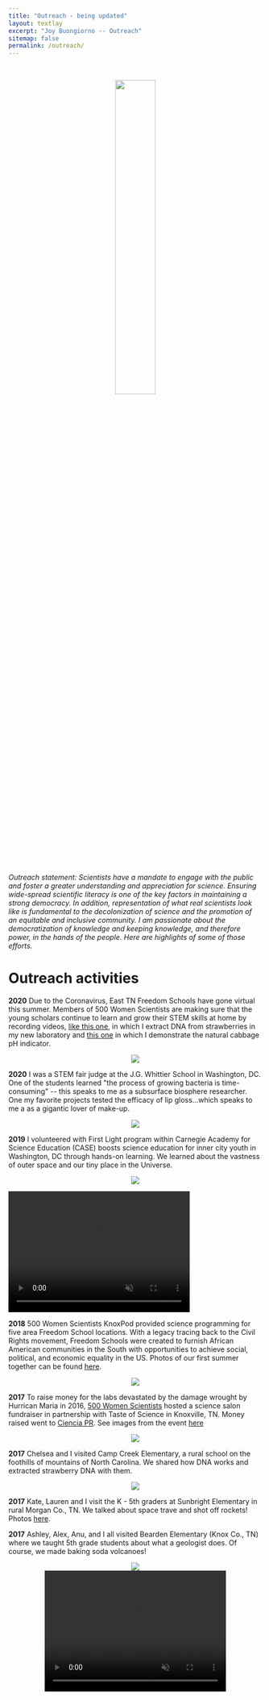```yaml
---
title: "Outreach - being updated"
layout: textlay
excerpt: "Joy Buongiorno -- Outreach"
sitemap: false
permalink: /outreach/
---
```

<br>
<p style="text-align: center"><img src='/images/blogpic/sagan.png' style="width: 40%;" /><br/></p>

_Outreach statement: Scientists have a mandate to engage with the public and foster a greater understanding and appreciation for science. Ensuring wide-spread scientific literacy is one of the key factors in maintaining a strong democracy. In addition,  representation of what real scientists look like is fundamental to the decolonization of science and the promotion of an equitable and inclusive community. I am passionate about the democratization of knowledge and keeping knowledge, and therefore power, in the hands of the people. Here are highlights of some of those efforts._ 


# Outreach activities
**2020** Due to the Coronavirus, East TN Freedom Schools have gone virtual this summer. Members of 500 Women Scientists are making sure that the young scholars continue to learn and grow their STEM skills at home by recording videos, [like this one](https://drive.google.com/file/d/1DM18L9Y0syPZu7t1-16vLzylaKJdkRyV/view?usp=sharing), in which I extract DNA from strawberries in my new laboratory and [this one](https://drive.google.com/file/d/1QC8WEb7No1vorOeJaSrP1jtZ53PAdRYG/view?usp=sharing) in which I demonstrate the natural cabbage pH indicator. <br>
<p style="text-align: center"><img src='/images/blogpic/video_grab.png' style='max-width: 500px' /><br/></p>

**2020** I was a STEM fair judge at the J.G. Whittier School in Washington, DC. One of the students learned "the process of growing bacteria is time-consuming" -- this speaks to me as a subsurface biosphere researcher. One my favorite projects tested the efficacy of lip gloss...which speaks to me a as a gigantic lover of make-up. <br>
<p style="text-align: center"><img src='/images/blogpic/fair.png' style='max-width: 500px' /><br/></p>


**2019** I volunteered with First Light program within Carnegie Academy for Science Education (CASE) boosts science education for inner city youth in Washington, DC through hands-on learning. We learned about the vastness of outer space and our tiny place in the Universe.<br>
<p style="text-align: center"><img src='/images/blogpic/CASE2.png' style='max-width: 500px' /><br/></p>
<video src="/images/volcanopic/CASE3.mp4" width ="360" height = "240" muted controls>
</video>

**2018** 500 Women Scientists KnoxPod provided science programming for five area Freedom School locations. With a legacy tracing back to the Civil Rights movement, Freedom Schools were created to furnish African American communities in the South with opportunities to achieve social, political, and economic equality in the US. Photos of our first summer together can be found [here](https://photos.app.goo.gl/Ca524udTBNJ1SeuQ9).<br>
<p style="text-align: center"><img src='/images/blogpic/coloring.jpg' style='max-width: 500px' /><br/></p>

**2017** To raise money for the labs devastated by the damage wrought by Hurrican Maria in 2016, [500 Women Scientists](https://500womenscientists.org/science-salons-puerto-rico) hosted a science salon fundraiser in partnership with Taste of Science in Knoxville, TN. Money raised went to [Ciencia PR](https://www.cienciapr.org/). See images from the event [here](https://photos.app.goo.gl/DNEkZwuLTYtipmnz8)<br>
<p style="text-align: center"><img src='/images/blogpic/cam.jpg' style='max-width: 500px' /><br/></p>

**2017** Chelsea and I visited Camp Creek Elementary, a rural school on the foothills of mountains of North Carolina. We shared how DNA works and extracted strawberry DNA with them. <br>
<p style="text-align: center"><img src='/images/blogpic/straw.png' style='max-width: 500px' /><br/></p>

**2017** Kate, Lauren and I visit the K - 5th graders at Sunbright Elementary in rural Morgan Co., TN. We talked about space trave and shot off rockets! Photos [here](https://photos.app.goo.gl/jTenoGnLESZjaGyM8). <br>

**2017** Ashley, Alex, Anu, and I all visited Bearden Elementary (Knox Co., TN) where we taught 5th grade students about what a geologist does. Of course, we made baking soda volcanoes!
<p style="text-align: center"><img src='/images/blogpic/bearden.png' style='max-width: 500px' /> <br>
<video src="/images/volcanopic/video.mp4" width ="360" height = "240" muted controls>
</video>
</p>